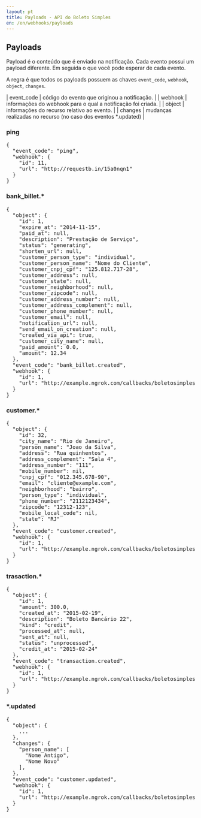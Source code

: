 ```yaml
---
layout: pt
title: Payloads - API do Boleto Simples
en: /en/webhooks/payloads
---
```


## Payloads

Payload é o conteúdo que é enviado na notificação. Cada evento possui um payload diferente. Em seguida o que você pode esperar de cada evento.

A regra é que todos os payloads possuem as chaves `event_code`, `webhook`, `object`, `changes`.

| event_code | código do evento que originou a notificação. |
| webhook    | informações do webhook para o qual a notificação foi criada. |
| object     | informações do recurso relativo ao evento. |
| changes    | mudanças realizadas no recurso (no caso dos eventos *.updated) |


### ping

<pre class="json">
{
  "event_code": "ping",
  "webhook": {
    "id": 11,
    "url": "http://requestb.in/15a0nqn1"
  }
}
</pre>

### bank_billet.*

<pre class="json">
{
  "object": {
    "id": 1,
    "expire_at": "2014-11-15",
    "paid_at": null,
    "description": "Prestação de Serviço",
    "status": "generating",
    "shorten_url": null,
    "customer_person_type": "individual",
    "customer_person_name": "Nome do Cliente",
    "customer_cnpj_cpf": "125.812.717-28",
    "customer_address": null,
    "customer_state": null,
    "customer_neighborhood": null,
    "customer_zipcode": null,
    "customer_address_number": null,
    "customer_address_complement": null,
    "customer_phone_number": null,
    "customer_email": null,
    "notification_url": null,
    "send_email_on_creation": null,
    "created_via_api": true,
    "customer_city_name": null,
    "paid_amount": 0.0,
    "amount": 12.34
  },
  "event_code": "bank_billet.created",
  "webhook": {
    "id": 1,
    "url": "http://example.ngrok.com/callbacks/boletosimples"
  }
}
</pre>

### customer.*

<pre class="json">
{
  "object": {
    "id": 32,
    "city_name": "Rio de Janeiro",
    "person_name": "Joao da Silva",
    "address": "Rua quinhentos",
    "address_complement": "Sala 4",
    "address_number": "111",
    "mobile_number": nil,
    "cnpj_cpf": "012.345.678-90",
    "email": "cliente@example.com",
    "neighborhood": "bairro",
    "person_type": "individual",
    "phone_number": "2112123434",
    "zipcode": "12312-123",
    "mobile_local_code": nil,
    "state": "RJ"
  },
  "event_code": "customer.created",
  "webhook": {
    "id": 1,
    "url": "http://example.ngrok.com/callbacks/boletosimples"
  }
}
</pre>

### trasaction.*

<pre class="json">
{
  "object": {
    "id": 1,
    "amount": 300.0,
    "created_at": "2015-02-19",
    "description": "Boleto Bancário 22",
    "kind": "credit",
    "processed_at": null,
    "sent_at": null,
    "status": "unprocessed",
    "credit_at": "2015-02-24"
  },
  "event_code": "transaction.created",
  "webhook": {
    "id": 1,
    "url": "http://example.ngrok.com/callbacks/boletosimples"
  }
}
</pre>

### *.updated

<pre class="json">
{
  "object": {
    ...
  },
  "changes": {
    "person_name": [
      "Nome Antigo",
      "Nome Novo"
    ],
  },
  "event_code": "customer.updated",
  "webhook": {
    "id": 1,
    "url": "http://example.ngrok.com/callbacks/boletosimples"
  }
}
</pre>